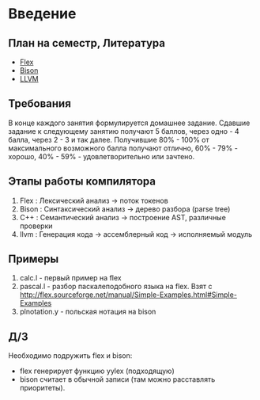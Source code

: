 Введение
=============

План на семестр, Литература
-------------

* [Flex](http://www.gnu.org/software/flex/)
* [Bison](http://www.gnu.org/software/bison/)
* [LLVM](http://llvm.org/)

Требования
-------------

В конце каждого занятия формулируется домашнее задание.
Сдавшие задание к следующему занятию получают 5 баллов, через одно - 4 балла,
через 2 - 3 и так далее.
Получившие 80% - 100% от максимального возможного балла получают отлично, 60% - 79% - хорошо, 40% - 59% - удовлетворительно или зачтено.

Этапы работы компилятора
-------------

1. Flex : Лексический анализ -> поток токенов
2. Bison : Синтаксический анализ -> дерево разбора (parse tree)
3. C++ : Семантический анализ -> построение AST, различные проверки
4. llvm : Генерация кода -> ассемблерный код -> исполняемый модуль

Примеры
-------------

1. calc.l - первый пример на flex
2. pascal.l - разбор паскалеподобного языка на flex. Взят с http://flex.sourceforge.net/manual/Simple-Examples.html#Simple-Examples
3. plnotation.y - польская нотация на bison

Д/З
-------------

Необходимо подружить flex и bison:
*    flex генерирует функцию yylex (подходящую)
*    bison считает в обычной записи (там можно расставлять приоритеты).

